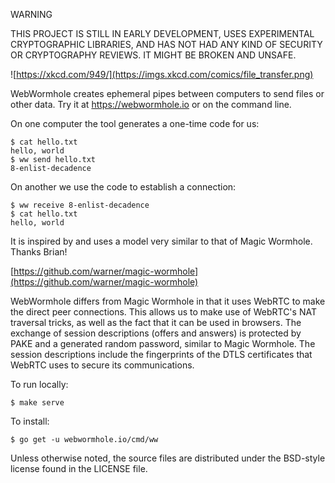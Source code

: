 WARNING

THIS PROJECT IS STILL IN EARLY DEVELOPMENT, USES EXPERIMENTAL
CRYPTOGRAPHIC LIBRARIES, AND HAS NOT HAD ANY KIND OF SECURITY OR
CRYPTOGRAPHY REVIEWS. IT MIGHT BE BROKEN AND UNSAFE.

![https://xkcd.com/949/](https://imgs.xkcd.com/comics/file_transfer.png)

WebWormhole creates ephemeral pipes between computers to send files
or other data. Try it at https://webwormhole.io or on the command
line.

On one computer the tool generates a one-time code for us:

    $ cat hello.txt
    hello, world
    $ ww send hello.txt
    8-enlist-decadence

On another we use the code to establish a connection:

    $ ww receive 8-enlist-decadence
    $ cat hello.txt
    hello, world

It is inspired by and uses a model very similar to that of Magic
Wormhole. Thanks Brian!

[https://github.com/warner/magic-wormhole](https://github.com/warner/magic-wormhole)

WebWormhole differs from Magic Wormhole in that it uses WebRTC
to make the direct peer connections. This allows us to make use of
WebRTC's NAT traversal tricks, as well as the fact that it can be
used in browsers. The exchange of session descriptions (offers and
answers) is protected by PAKE and a generated random password,
similar to Magic Wormhole. The session descriptions include the
fingerprints of the DTLS certificates that WebRTC uses to secure
its communications.

To run locally:

    $ make serve

To install:

    $ go get -u webwormhole.io/cmd/ww

Unless otherwise noted, the source files are distributed under the
BSD-style license found in the LICENSE file.
